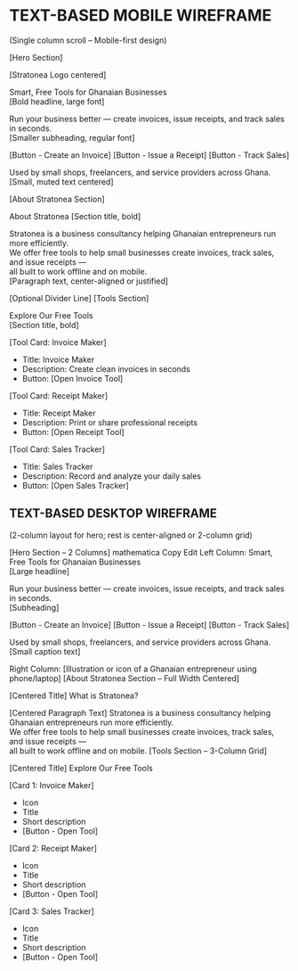 # TEXT-BASED MOBILE WIREFRAME

(Single column scroll – Mobile-first design)

[Hero Section]

[Stratonea Logo centered]

Smart, Free Tools for Ghanaian Businesses  
[Bold headline, large font]

Run your business better — create invoices, issue receipts, and track sales in seconds.  
[Smaller subheading, regular font]

[Button - Create an Invoice]
[Button - Issue a Receipt]
[Button - Track Sales]

Used by small shops, freelancers, and service providers across Ghana.  
[Small, muted text centered]

[About Stratonea Section]

About Stratonea
[Section title, bold]

Stratonea is a business consultancy helping Ghanaian entrepreneurs run more efficiently.  
We offer free tools to help small businesses create invoices, track sales, and issue receipts —  
all built to work offline and on mobile.  
[Paragraph text, center-aligned or justified]

[Optional Divider Line]
[Tools Section]

Explore Our Free Tools  
[Section title, bold]

[Tool Card: Invoice Maker]

- Title: Invoice Maker  
- Description: Create clean invoices in seconds  
- Button: [Open Invoice Tool]

[Tool Card: Receipt Maker]

- Title: Receipt Maker  
- Description: Print or share professional receipts  
- Button: [Open Receipt Tool]

[Tool Card: Sales Tracker]

- Title: Sales Tracker  
- Description: Record and analyze your daily sales  
- Button: [Open Sales Tracker]

## TEXT-BASED DESKTOP WIREFRAME

(2-column layout for hero; rest is center-aligned or 2-column grid)

[Hero Section – 2 Columns]
mathematica
Copy
Edit
Left Column:
Smart, Free Tools for Ghanaian Businesses  
[Large headline]

Run your business better — create invoices, issue receipts, and track sales in seconds.  
[Subheading]

[Button - Create an Invoice] [Button - Issue a Receipt] [Button - Track Sales]

Used by small shops, freelancers, and service providers across Ghana.  
[Small caption text]

Right Column:
[Illustration or icon of a Ghanaian entrepreneur using phone/laptop]
[About Stratonea Section – Full Width Centered]

[Centered Title] What is Stratonea?

[Centered Paragraph Text]
Stratonea is a business consultancy helping Ghanaian entrepreneurs run more efficiently.  
We offer free tools to help small businesses create invoices, track sales, and issue receipts —  
all built to work offline and on mobile.
[Tools Section – 3-Column Grid]

[Centered Title] Explore Our Free Tools

[Card 1: Invoice Maker]

- Icon
- Title
- Short description
- [Button - Open Tool]

[Card 2: Receipt Maker]

- Icon
- Title
- Short description
- [Button - Open Tool]

[Card 3: Sales Tracker]

- Icon
- Title
- Short description
- [Button - Open Tool]
